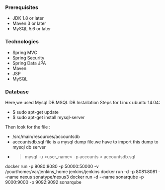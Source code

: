 ####
### Prerequisites
- JDK 1.8 or later
- Maven 3 or later
- MySQL 5.6 or later

### Technologies 
- Spring MVC
- Spring Security
- Spring Data JPA
- Maven
- JSP
- MySQL
### Database
Here,we used Mysql DB 
MSQL DB Installation Steps for Linux ubuntu 14.04:
- $ sudo apt-get update
- $ sudo apt-get install mysql-server

Then look for the file :
- /src/main/resources/accountsdb
- accountsdb.sql file is a mysql dump file.we have to import this dump to mysql db server
- > mysql -u <user_name> -p accounts < accountsdb.sql
  >
docker run -p 8080:8080 -p 50000:50000 -v /your/home:/var/jenkins_home jenkins/jenkins
docker run -d -p 8081:8081 --name nexus sonatype/nexus3
docker run -d --name sonarqube -p 9000:9000 -p 9092:9092 sonarqube
  


